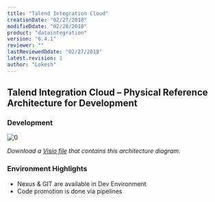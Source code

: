 ```yaml
---
title: "Talend Integration Cloud"
creationDate: "02/27/2018"
modifieDdate: "02/28/2018"
product: "dataintegration"
version: "6.4.1"
reviewer: ""
lastReviewedDdate: "02/27/2018"
latest.revision: 1
author: "Lokesh"
---
```

## Talend Integration Cloud – Physical Reference Architecture for Development

### Development
![[0]][0]

*Download a [Visio file][tc-Architecture-6.4-Dev] that contains this architecture diagram.*

### Environment Highlights

- Nexus & GIT are available in Dev Environment
- Code promotion is done via pipelines

<!-- links -->
[0]: ./../../../../resources/images/talend-cloud/tc-dev.png "Talend Integration Cloud for Development"
[tc-Architecture-6.4-Dev]: ./../../../../resources/visio/tc-architecture/talend-cloud-physical-architecture-6.4.vsdx
